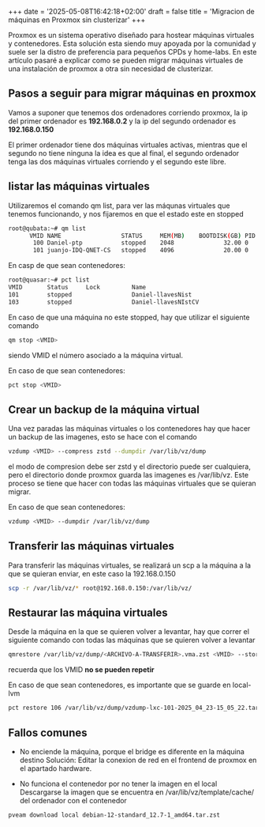 +++
date = '2025-05-08T16:42:18+02:00'
draft = false
title = 'Migracion de máquinas en Proxmox sin clusterizar'
+++


Proxmox es un sistema operativo diseñado para hostear máquinas virtuales y contenedores.
Esta solución esta siendo muy apoyada por la comunidad y suele ser la distro de preferencia para
pequeños CPDs y home-labs. En este artículo pasaré a explicar como se pueden migrar máquinas 
virtuales de una instalación de proxmox a otra sin necesidad de clusterizar.

## Pasos a seguir para migrar máquinas en proxmox

Vamos a suponer que tenemos dos ordenadores corriendo proxmox, la ip del primer ordenador es 
**192.168.0.2** y la ip del segundo ordenador es **192.168.0.150**

El primer ordenador tiene dos máquinas virtuales activas, mientras que el segundo no tiene ninguna
la idea es que al final, el segundo ordenador tenga las dos máquinas virtuales corriendo y el segundo
este libre.

## listar las máquinas virtuales

Utilizaremos el comando qm list, para ver las máqunas virtuales que tenemos funcionando, 
y nos fijaremos en que el estado este en stopped

```bash
root@qubata:~# qm list
      VMID NAME                 STATUS     MEM(MB)    BOOTDISK(GB) PID
       100 Daniel-ptp           stopped    2048              32.00 0
       101 juanjo-IDQ-QNET-CS   stopped    4096              20.00 0
```
En casp de que sean contenedores:
```bash
root@quasar:~# pct list
VMID       Status     Lock         Name
101        stopped                 Daniel-llavesNist
103        stopped                 Daniel-llavesNIstCV
```

En caso de que una máquina no este stopped, hay que utilizar el siguiente comando

```bash
qm stop <VMID>
```
siendo VMID el número asociado a la máquina virtual.

En caso de que sean contenedores:
```bash
pct stop <VMID>
```


## Crear un backup de la máquina virtual
 Una vez paradas las máquinas virtuales o los contenedores hay que hacer un backup de las imagenes, esto se hace con 
el comando 

```bash
vzdump <VMID> --compress zstd --dumpdir /var/lib/vz/dump
```
el modo de compresion debe ser zstd y el directorio puede ser cualquiera, pero el directorio donde
proxmox guarda las imagenes es /var/lib/vz. Este proceso se  tiene que hacer con todas las máquinas 
virtuales que se quieran migrar.

En caso de que sean contenedores:

```bash
vzdump <VMID> --dumpdir /var/lib/vz/dump
```

## Transferir las máquinas virtuales
Para transferir las máquinas virtuales, se realizará un scp a la máquina a la que se quieran enviar, en este caso la 192.168.0.150

```bash
scp -r /var/lib/vz/* root@192.168.0.150:/var/lib/vz/
```


## Restaurar las máquina virtuales

Desde la máquina en la que se quieren volver a levantar, hay que correr el siguiente comando con 
todas las máquinas que se quieren volver a levantar

```bash
qmrestore /var/lib/vz/dump/<ARCHIVO-A-TRANSFERIR>.vma.zst <VMID> --storage local-lvm
```

recuerda que los VMID **no se pueden repetir**

En caso de que sean contenedores, es importante que se guarde en local-lvm

```bash
pct restore 106 /var/lib/vz/dump/vzdump-lxc-101-2025_04_23-15_05_22.tar --storage local-lvm
```

## Fallos comunes

- No enciende la máquina, porque el bridge es diferente en la máquina destino
Solución: Editar la conexion de red en el frontend de proxmox en el apartado hardware.

- No funciona el contenedor por no tener la imagen en el local 
Descargarse la imagen que se encuentra en /var/lib/vz/template/cache/ del ordenador con el contenedor
```bash
pveam download local debian-12-standard_12.7-1_amd64.tar.zst
```
